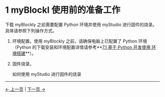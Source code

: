 # 1 myBlockl 使用前的准备工作

下载 myBlockly 之前需要配置 Python 环境并使用 myStudio 进行固件的烧录。具体请参照下列操作方式。

1. 环境配置。使用 myBlockly 之前，请确保电脑上已配置了 Python 环境（Python 的下载安装和环境配置详情请参考**[7.1 基于 Python 开发使用 环境搭建](https://docs.elephantrobotics.com/docs/gitbook/7-ApplicationBasePython/7.1_download.html)**）。

2. 固件烧录。

   如何使用 myStudio 进行固件的烧录

---

[← 上一页](README.md) | [下一页 →](2-install_uninstall.md)
